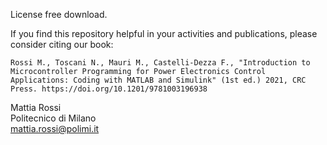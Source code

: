 License free download.

If you find this repository helpful in your activities and publications, please consider citing our book:
```
Rossi M., Toscani N., Mauri M., Castelli-Dezza F., "Introduction to Microcontroller Programming for Power Electronics Control Applications: Coding with MATLAB and Simulink" (1st ed.) 2021, CRC Press. https://doi.org/10.1201/9781003196938
```

Mattia Rossi  
Politecnico di Milano  
mattia.rossi@polimi.it
